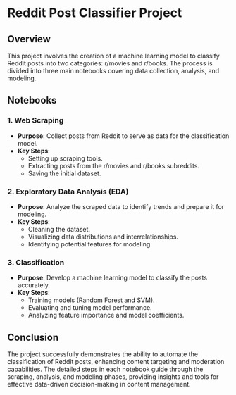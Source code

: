 # Reddit Post Classifier Project

## Overview
This project involves the creation of a machine learning model to classify Reddit posts into two categories: r/movies and r/books. The process is divided into three main notebooks covering data collection, analysis, and modeling.

## Notebooks

### 1. Web Scraping
- **Purpose**: Collect posts from Reddit to serve as data for the classification model.
- **Key Steps**:
  - Setting up scraping tools.
  - Extracting posts from the r/movies and r/books subreddits.
  - Saving the initial dataset.

### 2. Exploratory Data Analysis (EDA)
- **Purpose**: Analyze the scraped data to identify trends and prepare it for modeling.
- **Key Steps**:
  - Cleaning the dataset.
  - Visualizing data distributions and interrelationships.
  - Identifying potential features for modeling.

### 3. Classification
- **Purpose**: Develop a machine learning model to classify the posts accurately.
- **Key Steps**:
  - Training models (Random Forest and SVM).
  - Evaluating and tuning model performance.
  - Analyzing feature importance and model coefficients.

## Conclusion
The project successfully demonstrates the ability to automate the classification of Reddit posts, enhancing content targeting and moderation capabilities. The detailed steps in each notebook guide through the scraping, analysis, and modeling phases, providing insights and tools for effective data-driven decision-making in content management.
